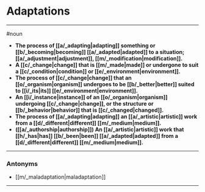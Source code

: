 # Adaptations
---
#noun
- **The process of [[a/_adapting|adapting]] something or [[b/_becoming|becoming]] [[a/_adapted|adapted]] to a situation; [[a/_adjustment|adjustment]], [[m/_modification|modification]].**
- **A [[c/_change|change]] that is [[m/_made|made]] or undergone to suit a [[c/_condition|condition]] or [[e/_environment|environment]].**
- **The process of [[c/_change|change]] that an [[o/_organism|organism]] undergoes to be [[b/_better|better]] suited to [[i/_its|its]] [[e/_environment|environment]].**
- **An [[i/_instance|instance]] of an [[o/_organism|organism]] undergoing [[c/_change|change]], or the structure or [[b/_behavior|behavior]] that is [[c/_changed|changed]].**
- **The process of [[a/_adapting|adapting]] an [[a/_artistic|artistic]] work from a [[d/_different|different]] [[m/_medium|medium]].**
- **([[a/_authorship|authorship]]) An [[a/_artistic|artistic]] work that [[h/_has|has]] [[b/_been|been]] [[a/_adapted|adapted]] from a [[d/_different|different]] [[m/_medium|medium]].**
---
### Antonyms
- [[m/_maladaptation|maladaptation]]
---
